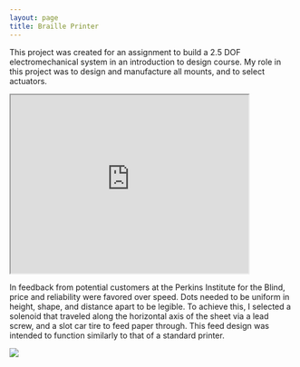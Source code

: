 ```yaml
---
layout: page
title: Braille Printer
---
```




This project was created for an assignment to build a 2.5 DOF electromechanical system in an introduction to design course. My role in this project was to design and manufacture all mounts, and to select actuators.

<iframe width="420" height="315"
src="https://www.youtube.com/embed/SPWHj9GLalQ">
</iframe>


In feedback from potential customers at the Perkins Institute for the Blind, price and reliability were favored over speed. Dots needed to be uniform in height, shape, and distance apart to be legible. To achieve this, I selected a solenoid that traveled along the horizontal axis of the sheet via a lead screw, and a slot car tire to feed paper through. This feed design was intended to function similarly to that of a standard printer.

<img src="{{site.url}}/images/braille_printer1.jpg"/>
